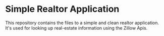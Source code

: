 Simple Realtor Application
==========================

This repository contains the files to a simple and clean realtor application. It's used for looking up real-estate information using the Zillow Apis.
